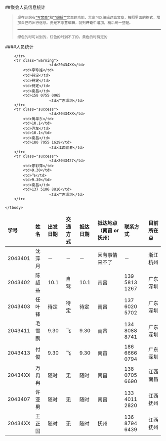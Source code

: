 ##聚会人员信息统计
><small>现在网站有[“写文章”](http://www.utopia-project.com/artical/new)和[““编辑””](http://www.utopia-project.com/artical/new/?title=聚会人员信息统计)文章的功能，大家可以编辑这篇文章，按照里面的格式，增加自己的出行信息。要是不愿意编辑，就到**评论**中增加，稍后统一整理。<hr>绿色的时可以到的，红色的时到不了的，黄色的时待定的</small>

####人员统计
<table class="table table-condensed">
	<thead>
		<tr>
                        <td><strong>学号</strong></td>
			<td><strong>姓名</strong></td>
			<td><strong>出发日期</strong></td>
			<td><strong>交通方式</strong></td>
			<td><strong>抵达日期</strong></td>
			<td><strong>抵达地点（南昌 or 抚州）</strong></td>
			<td><strong>联系方式</strong></td>
                        <td><strong>目前所在点</strong></td>
		</tr>
	</thead>
	<tbody>
		<tr class="error">
                        <td>2043401</td>
			<td>沈萍月</td>
			<td>－</td>
			<td>－</td>
			<td>－</td>
			<td>因有事情来不了</td>
			<td>－</td>
                        <td>浙江杭州</td>
		</tr>
		<tr class="success">
                        <td>2043402</td>
			<td>陈超益</td>
			<td>10.1</td>
			<td>自驾</td>
			<td>10.1</td>
			<td>南昌</td>
			<td>139 5813 1267</td>
                        <td>广东深圳</td>
		</tr>
		<tr class="warning">
                        <td>2043403</td>
			<td>任叶锋</td>
			<td>待定</td>
			<td>待定</td>
			<td>待定</td>
			<td>南昌</td>
			<td>137 6020 5702</td>
                        <td>广东深圳</td>
		</tr>
		<tr class="success">
                        <td>2043411</td>
			<td>毛雪鹏</td>
			<td>9.30</td>
			<td>飞</td>
			<td>9.30</td>
			<td>南昌</td>
			<td>134 8088 8741</td>
                        <td>广东深圳</td>
		</tr>
		<tr class="success">
                        <td>2043413</td>
			<td>付俊</td>
			<td>9.30</td>
			<td>飞</td>
			<td>9.30</td>
			<td>南昌</td>
			<td>186 6666 0794</td>
                        <td>广东深圳</td>
		</tr>
		<tr class="success">
                        <td>20434XX</td>
			<td>万冉冉</td>
			<td>随时</td>
			<td>无</td>
			<td>随时</td>
			<td>南昌</td>
			<td>138 0705 6690</td>
                        <td>江西南昌</td>
		</tr>
		<tr class="success">
                        <td>2043407</td>
			<td>许亚男</td>
			<td>随时</td>
			<td>无</td>
			<td>随时</td>
			<td>南昌</td>
			<td>133 4011 2820</td>
                        <td>江西抚州</td>
		</tr>
		<tr class="success">
                        <td>20434XX</td>
			<td>王正国</td>
			<td>随时</td>
			<td>无</td>
			<td>随时</td>
			<td>抚州</td>
			<td>136 8794 6439</td>
                        <td>江西抚州</td>

		</tr>
		<tr class="warning">
                        <td>20434XX</td>
			<td>李珍雄</td>
			<td>待定</td>
			<td>待定</td>
			<td>待定</td>
			<td>南昌</td>
			<td>158 0755 0065
                        <td>广东深圳</td>
		</tr>
		<tr class="success">
                        <td>20434XX</td>
			<td>周华东</td>
			<td>10.1</td>
			<td>汽车</td>
			<td>10.1</td>
			<td>南昌</td>
			<td>180 7055 1629</td>
                        <td>江西宜春</td>
		</tr>
		<tr class="success">
                        <td>2043427</td>
			<td>廖彩萍</td>
			<td>9.30</td>
			<td>飞</td>
			<td>9.30</td>
			<td>南昌</td>
			<td>137 5106 8816</td>
                        <td>广东深圳</td>
		</tr>

	</tbody>
</table>